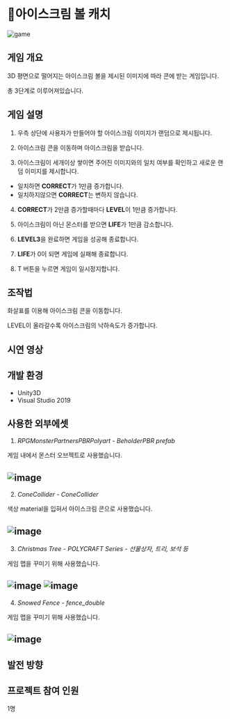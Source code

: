 # 🍦아이스크림 볼 캐치

![game](https://user-images.githubusercontent.com/77602511/105016073-8eed5200-5a85-11eb-8e37-f3162b23bf06.png)

## 게임 개요
3D 평면으로 떨어지는 아이스크림 볼을 제시된 이미지에 따라 콘에 받는 게임입니다.

총 3단계로 이루어져있습니다.


## 게임 설명
1. 우측 상단에 사용자가 만들어야 할 아이스크림 이미지가 랜덤으로 제시됩니다.

2. 아이스크림 콘을 이동하며 아이스크림을 받습니다.

3. 아이스크림이 세개이상 쌓이면 주어진 이미지와의 일치 여부를 확인하고 새로운 랜덤 이미지를 제시합니다.
+ 일치하면 **CORRECT**가 1만큼 증가합니다.
+ 일치하지않으면 **CORRECT**는 변하지 않습니다.

4. **CORRECT**가 2만큼 증가할때마다 **LEVEL**이 1만큼 증가합니다.

5. 아이스크림이 아닌 몬스터를 받으면 **LIFE**가 1만큼 감소합니다.

6. **LEVEL3**을 완료하면 게임을 성공해 종료합니다.

7. **LIFE**가 0이 되면 게임에 실패해 종료합니다.

8. T 버튼을 누르면 게임이 일시정지합니다.

## 조작법
화살표를 이용해 아이스크림 콘을 이동합니다.

LEVEL이 올라갈수록 아이스크림의 낙하속도가 증가합니다.

## 시연 영상

## 개발 환경
+ Unity3D
+ Visual Studio 2019

## 사용한 외부에셋
1. _RPGMonsterPartnersPBRPolyart - BeholderPBR prefab_

게임 내에서 몬스터 오브젝트로 사용했습니다.

![image](https://user-images.githubusercontent.com/77602511/105014506-decb1980-5a83-11eb-8bd4-c2dceaba61d1.png)
---
2. _ConeCollider - ConeCollider_

색상 material을 입혀서 아이스크림 콘으로 사용했습니다.

![image](https://user-images.githubusercontent.com/77602511/105014646-05895000-5a84-11eb-9e5f-2a0eaa6a4ca0.png)
---
3. _Christmas Tree - POLYCRAFT Series - 선물상자, 트리, 보석 등_

게임 맵을 꾸미기 위해 사용했습니다.

![image](https://user-images.githubusercontent.com/77602511/105014688-120da880-5a84-11eb-8251-e1d16ed1d474.png)
![image](https://user-images.githubusercontent.com/77602511/105014702-15a12f80-5a84-11eb-956a-173550e8c4cf.png)
---
4. _Snowed Fence - fence_double_

게임 맵을 꾸미기 위해 사용했습니다.

![image](https://user-images.githubusercontent.com/77602511/105014728-1cc83d80-5a84-11eb-8009-d9d478e061bb.png)
---


## 발전 방향

## 프로젝트 참여 인원
1명
